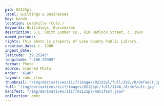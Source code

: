 ```yaml
---
pid: 02125pl
label: Buildings & Businesses
key: bandb
location: Leadville (Colo.)
keywords: Builidings, Businesses
description: S.L. Smith Lumber Co., 910 Hemlock Street, c. 1980
named_persons: 
rights: This photo is property of Lake County Public Library.
creation_date: c. 1980
ingest_date: 
latitude: '39.25243'
longitude: "-106.28909"
format: Photo
source: Scanned Photo
order: '4140'
layout: cmhc_item
thumbnail: "/img/derivatives/iiif/images/02125pl/full/250,/0/default.jpg"
full: "/img/derivatives/iiif/images/02125pl/full/1140,/0/default.jpg"
manifest: "/img/derivatives/iiif/02125pl/manifest.json"
collection: cmhc
---
```


